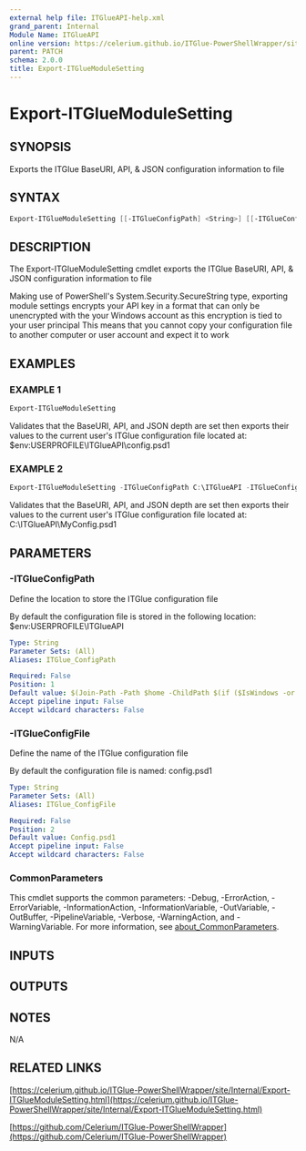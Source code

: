 ```yaml
---
external help file: ITGlueAPI-help.xml
grand_parent: Internal
Module Name: ITGlueAPI
online version: https://celerium.github.io/ITGlue-PowerShellWrapper/site/Internal/Export-ITGlueModuleSetting.html
parent: PATCH
schema: 2.0.0
title: Export-ITGlueModuleSetting
---
```


# Export-ITGlueModuleSetting

## SYNOPSIS
Exports the ITGlue BaseURI, API, & JSON configuration information to file

## SYNTAX

```powershell
Export-ITGlueModuleSetting [[-ITGlueConfigPath] <String>] [[-ITGlueConfigFile] <String>] [<CommonParameters>]
```

## DESCRIPTION
The Export-ITGlueModuleSetting cmdlet exports the ITGlue BaseURI, API, & JSON configuration information to file

Making use of PowerShell's System.Security.SecureString type, exporting module settings encrypts your API key in a format
that can only be unencrypted with the your Windows account as this encryption is tied to your user principal
This means that you cannot copy your configuration file to another computer or user account and expect it to work

## EXAMPLES

### EXAMPLE 1
```powershell
Export-ITGlueModuleSetting
```

Validates that the BaseURI, API, and JSON depth are set then exports their values
to the current user's ITGlue configuration file located at:
    $env:USERPROFILE\ITGlueAPI\config.psd1

### EXAMPLE 2
```powershell
Export-ITGlueModuleSetting -ITGlueConfigPath C:\ITGlueAPI -ITGlueConfigFile MyConfig.psd1
```

Validates that the BaseURI, API, and JSON depth are set then exports their values
to the current user's ITGlue configuration file located at:
    C:\ITGlueAPI\MyConfig.psd1

## PARAMETERS

### -ITGlueConfigPath
Define the location to store the ITGlue configuration file

By default the configuration file is stored in the following location:
    $env:USERPROFILE\ITGlueAPI

```yaml
Type: String
Parameter Sets: (All)
Aliases: ITGlue_ConfigPath

Required: False
Position: 1
Default value: $(Join-Path -Path $home -ChildPath $(if ($IsWindows -or $PSEdition -eq 'Desktop') {"ITGlueAPI"}else{".ITGlueAPI"}) )
Accept pipeline input: False
Accept wildcard characters: False
```

### -ITGlueConfigFile
Define the name of the ITGlue configuration file

By default the configuration file is named:
    config.psd1

```yaml
Type: String
Parameter Sets: (All)
Aliases: ITGlue_ConfigFile

Required: False
Position: 2
Default value: Config.psd1
Accept pipeline input: False
Accept wildcard characters: False
```

### CommonParameters
This cmdlet supports the common parameters: -Debug, -ErrorAction, -ErrorVariable, -InformationAction, -InformationVariable, -OutVariable, -OutBuffer, -PipelineVariable, -Verbose, -WarningAction, and -WarningVariable. For more information, see [about_CommonParameters](http://go.microsoft.com/fwlink/?LinkID=113216).

## INPUTS

## OUTPUTS

## NOTES
N/A

## RELATED LINKS

[https://celerium.github.io/ITGlue-PowerShellWrapper/site/Internal/Export-ITGlueModuleSetting.html](https://celerium.github.io/ITGlue-PowerShellWrapper/site/Internal/Export-ITGlueModuleSetting.html)

[https://github.com/Celerium/ITGlue-PowerShellWrapper](https://github.com/Celerium/ITGlue-PowerShellWrapper)

